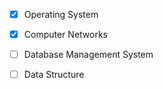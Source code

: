 - [x] Operating System
- [x] Computer Networks
- [ ] Database Management System
- [ ] Data Structure 

